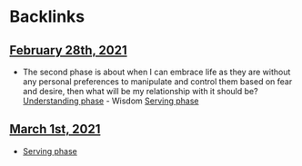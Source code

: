 
# Backlinks
## [February 28th, 2021](<February 28th, 2021.md>)
- The second phase is about when I can embrace life as they are without any personal preferences to manipulate and control them based on fear and desire, then what will be my relationship with it should be? [Understanding phase](<Understanding phase.md>) - Wisdom [Serving phase](<Serving phase.md>)

## [March 1st, 2021](<March 1st, 2021.md>)
- [Serving phase](<Serving phase.md>)

